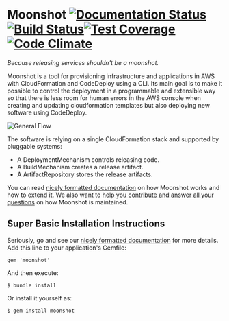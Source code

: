 # Moonshot [![Documentation Status](https://readthedocs.org/projects/moonshot/badge/?version=latest)](http://moonshot.readthedocs.org/en/latest/?badge=latest)[![Build Status](https://travis-ci.org/acquia/moonshot.svg?branch=master)](https://travis-ci.org/acquia/moonshot)[![Test Coverage](https://codeclimate.com/github/acquia/moonshot/badges/coverage.svg)](https://codeclimate.com/github/acquia/moonshot/coverage)[![Code Climate](https://codeclimate.com/github/acquia/moonshot/badges/gpa.svg)](https://codeclimate.com/github/acquia/moonshot)
_Because releasing services shouldn't be a moonshot._

Moonshot is a tool for provisioning infrastructure and applications in AWS with CloudFormation and CodeDeploy using a CLI. Its main goal is to make it possible to control the deployment in a programmable and extensible way so that there is less room for human errors in the AWS console when creating and updating cloudformation templates but also deploying new software using CodeDeploy.

![General Flow](docs/moonshot.png "General Flow")

The software is relying on a single CloudFormation stack and supported by pluggable systems:

- A DeploymentMechanism controls releasing code.
- A BuildMechanism creates a release artifact.
- A ArtifactRepository stores the release artifacts.

You can read [nicely formatted documentation][1] on how Moonshot works and how to extend it. We also want to [help you contribute and answer all your questions][2] on how Moonshot is maintained.

## Super Basic Installation Instructions

Seriously, go and see our [nicely formatted documentation][1] for more details.
Add this line to your application's Gemfile:

    gem 'moonshot'

And then execute:

    $ bundle install

Or install it yourself as:

    $ gem install moonshot

[1]: http://moonshot.readthedocs.org/en/latest/
[2]: http://moonshot.readthedocs.org/en/latest/about/contribute
